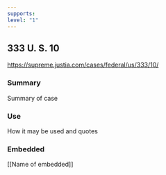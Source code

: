```yaml
---
supports: 
level: "1"
---
```

## 333 U. S. 10

https://supreme.justia.com/cases/federal/us/333/10/
### Summary

Summary of case

### Use

How it may be used and quotes

### Embedded

[[Name of embedded]]